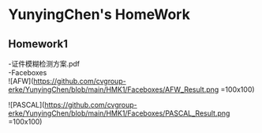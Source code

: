 # YunyingChen's HomeWork




## Homework1
-证件模糊检测方案.pdf        
-Faceboxes                
![AFW](https://github.com/cvgroup-erke/YunyingChen/blob/main/HMK1/Faceboxes/AFW_Result.png =100x100)



![PASCAL](https://github.com/cvgroup-erke/YunyingChen/blob/main/HMK1/Faceboxes/PASCAL_Result.png =100x100)




